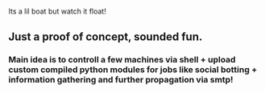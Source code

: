 # 
Its a lil boat but watch it float!


## Just a proof of concept, sounded fun.

### Main idea is to controll a few machines via shell + upload custom compiled python modules for jobs like social botting + information gathering and further propagation via smtp!


